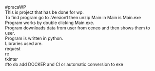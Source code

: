 #pracaWP<br>
This is project that has be done for wp.<br>
To find program go to .Version1 then unzip Main in Main is Main.exe
Program works by double clicking Main.exe.<br>
Program downloads data from user from ceneo and then shows them to user.<br>
Program is written in python.<br>
Libraries used are.<br>
request<br>
re<br>
tkinter<br>
#to do 
add DOCKER
and CI or automatic conversion to exe
